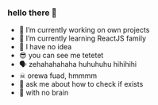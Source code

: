### hello there 👋

- 🔭 I’m currently working on own projects
- 🌱 I’m currently learning ReactJS family
- 🙌 I have no idea
- 😎 you can see me tetetet
- 🗣 zehahahahaha huhuhuhu hihihihi
- ☠ orewa fuad, hmmmm
- 💬 ask me about how to check if exists
- 💯 with no brain
<!--
**fsholehan/fsholehan** is a ✨ _special_ ✨ repository because its `README.md` (this file) appears on your GitHub profile.

Here are some ideas to get you started:

- 🔭 I’m currently working on own projects
- 🌱 I’m currently learning ReactJS
- 👯 I’m looking to collaborate on ...
- 🤔 I’m looking for help with ...
- 💬 Ask me about ...
- 📫 How to reach me: ...
- 😄 Pronouns: ...
- ⚡ Fun fact: ...
-->
